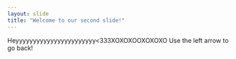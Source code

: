 ```yaml
---
layout: slide
title: "Welcome to our second slide!"
---
```

Heyyyyyyyyyyyyyyyyyyyyyyy<333XOXOXOOXOXOXO
Use the left arrow to go back!
